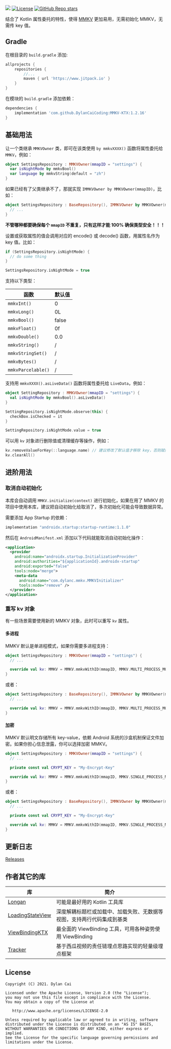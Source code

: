 
[![](https://www.jitpack.io/v/DylanCaiCoding/MMKV-KTX.svg)](https://www.jitpack.io/#DylanCaiCoding/MMKV-KTX)
[![License](https://img.shields.io/badge/License-Apache--2.0-blue.svg)](https://github.com/DylanCaiCoding/LoadingStateView/blob/master/LICENSE)
[![GitHub Repo stars](https://img.shields.io/github/stars/DylanCaiCoding/MMKV-KTX?style=social)](https://github.com/DylanCaiCoding/MMKV-KTX)

结合了 Kotlin 属性委托的特性，使得 [MMKV](https://github.com/Tencent/MMKV) 更加易用，无需初始化 MMKV，无需传 key 值。

## Gradle

在根目录的 `build.gradle` 添加:

```groovy
allprojects {
    repositories {
        //...
        maven { url 'https://www.jitpack.io' }
    }
}
```

在模块的 `build.gradle` 添加依赖：

```groovy
dependencies {
    implementation 'com.github.DylanCaiCoding:MMKV-KTX:1.2.16'
}
```

## 基础用法

让一个类继承 `MMKVOwner` 类，即可在该类使用 `by mmkvXXXX()` 函数将属性委托给 `MMKV`，例如：

```kotlin
object SettingsRepository : MMKVOwner(mmapID = "settings") {
  var isNightMode by mmkvBool()
  var language by mmkvString(default = "zh")
}
```

如果已经有了父类继承不了，那就实现 `IMMKVOwner by MMKVOwner(mmapID)`，比如：

```kotlin
object SettingsRepository : BaseRepository(), IMMKVOwner by MMKVOwner(mmapID = "settings") {
  // ...
}
```

**不管哪种都要确保每个 `mmapID` 不重复，只有这样才能 100% 确保类型安全！！！**

设置或获取属性的值会调用对应的 encode() 或 decode() 函数，用属性名作为 key 值。比如：

```kotlin
if (SettingsRepository.isNightMode) {
  // do some thing
}

SettingsRepository.isNightMode = true
```

支持以下类型：

| 函数               | 默认值 |
| ------------------ | ------ |
| `mmkvInt()`        | 0      |
| `mmkvLong()`       | 0L     |
| `mmkvBool()`       | false  |
| `mmkvFloat()`      | 0f     |
| `mmkvDouble()`     | 0.0    |
| `mmkvString()`     | /      |
| `mmkvStringSet()`  | /      |
| `mmkvBytes()`      | /      |
| `mmkvParcelable()` | /      |

支持用 `mmkvXXXX().asLiveData()` 函数将属性委托给 `LiveData`，例如：

```kotlin
object SettingRepository : MMKVOwner(mmapID = "settings") {
  val isNightMode by mmkvBool().asLiveData()
}

SettingRepository.isNightMode.observe(this) {
  checkBox.isChecked = it
}

SettingRepository.isNightMode.value = true
```

可以用 `kv` 对象进行删除值或清理缓存等操作，例如：

```kotlin
kv.removeValueForKey(::language.name) // 建议修改了默认值才移除 key，否则赋值操作更简洁
kv.clearAll()
```

## 进阶用法

### 取消自动初始化

本库会自动调用 `MMKV.initialize(context)` 进行初始化，如果在用了 MMKV 的项目中使用本库，建议把自动初始化给取消了，多次初始化可能会导致数据异常。

需要添加 App Startup 的依赖：

```groovy
implementation "androidx.startup:startup-runtime:1.1.0"
```

然后在 `AndroidManifest.xml` 添加以下代码就能取消自动初始化操作：

```xml
<application>
  <provider
    android:name="androidx.startup.InitializationProvider"
    android:authorities="${applicationId}.androidx-startup"
    android:exported="false"
    tools:node="merge">
    <meta-data
      android:name="com.dylanc.mmkv.MMKVInitializer"
      tools:node="remove" />
  </provider>
</application>
```

### 重写 kv 对象

有一些场景需要使用新的 MMKV 对象，此时可以重写 `kv` 属性。

#### 多进程

MMKV 默认是单进程模式，如果你需要多进程支持：

```kotlin
object SettingsRepository : MMKVOwner(mmapID = "settings") {
  // ...

  override val kv: MMKV = MMKV.mmkvWithID(mmapID, MMKV.MULTI_PROCESS_MODE)
}
```

或者：

```kotlin
object SettingsRepository : BaseRepository(), IMMKVOwner by MMKVOwner(mmapID = "settings") {
  // ...

  override val kv: MMKV = MMKV.mmkvWithID(mmapID, MMKV.MULTI_PROCESS_MODE)
}
```

#### 加密

MMKV 默认明文存储所有 key-value，依赖 Android 系统的沙盒机制保证文件加密。如果你担心信息泄露，你可以选择加密 MMKV。

```kotlin
object SettingsRepository : MMKVOwner(mmapID = "settings") {
  // ...

  private const val CRYPT_KEY = "My-Encrypt-Key"

  override val kv: MMKV = MMKV.mmkvWithID(mmapID, MMKV.SINGLE_PROCESS_MODE, CRYPT_KEY)
}
```

或者：

```kotlin
object SettingsRepository : BaseRepository(), IMMKVOwner by MMKVOwner(mmapID = "settings") {
  // ...

  private const val CRYPT_KEY = "My-Encrypt-Key"

  override val kv: MMKV = MMKV.mmkvWithID(mmapID, MMKV.SINGLE_PROCESS_MODE, CRYPT_KEY)
}
```

## 更新日志

[Releases](https://github.com/DylanCaiCoding/MMKV-KTX/releases)

## 作者其它的库

| 库                                                           | 简介                                       |
| ------------------------------------------------------------ |------------------------------------------|
| [Longan](https://github.com/DylanCaiCoding/Longan)           | 可能是最好用的 Kotlin 工具库                       |
| [LoadingStateView](https://github.com/DylanCaiCoding/LoadingStateView) | 深度解耦标题栏或加载中、加载失败、无数据等视图，支持两行代码集成到基类      |
| [ViewBindingKTX](https://github.com/DylanCaiCoding/ViewBindingKTX) | 最全面的 ViewBinding 工具，可用各种姿势使用 ViewBinding |
| [Tracker](https://github.com/DylanCaiCoding/Tracker)         | 基于西瓜视频的责任链埋点思路实现的轻量级埋点框架                 |

## License

```
Copyright (C) 2021. Dylan Cai

Licensed under the Apache License, Version 2.0 (the "License");
you may not use this file except in compliance with the License.
You may obtain a copy of the License at

   http://www.apache.org/licenses/LICENSE-2.0

Unless required by applicable law or agreed to in writing, software
distributed under the License is distributed on an "AS IS" BASIS,
WITHOUT WARRANTIES OR CONDITIONS OF ANY KIND, either express or implied.
See the License for the specific language governing permissions and
limitations under the License.
```
